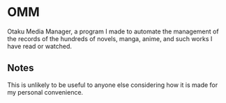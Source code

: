# OMM
Otaku Media Manager, a program I made to automate the management of the records of the hundreds of novels, manga, anime, and such works I have read or watched.

## Notes
This is unlikely to be useful to anyone else considering how it is made for my personal convenience.
